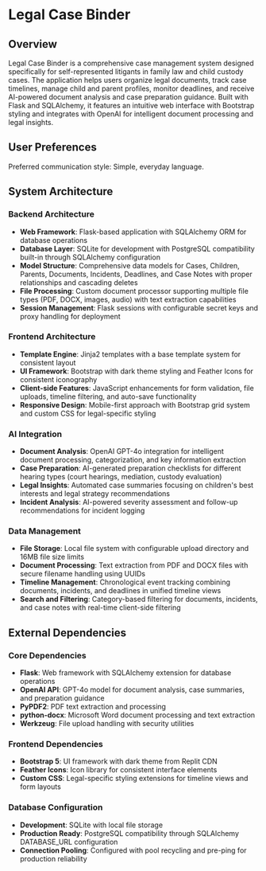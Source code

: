 # Legal Case Binder

## Overview

Legal Case Binder is a comprehensive case management system designed specifically for self-represented litigants in family law and child custody cases. The application helps users organize legal documents, track case timelines, manage child and parent profiles, monitor deadlines, and receive AI-powered document analysis and case preparation guidance. Built with Flask and SQLAlchemy, it features an intuitive web interface with Bootstrap styling and integrates with OpenAI for intelligent document processing and legal insights.

## User Preferences

Preferred communication style: Simple, everyday language.

## System Architecture

### Backend Architecture
- **Web Framework**: Flask-based application with SQLAlchemy ORM for database operations
- **Database Layer**: SQLite for development with PostgreSQL compatibility built-in through SQLAlchemy configuration
- **Model Structure**: Comprehensive data models for Cases, Children, Parents, Documents, Incidents, Deadlines, and Case Notes with proper relationships and cascading deletes
- **File Processing**: Custom document processor supporting multiple file types (PDF, DOCX, images, audio) with text extraction capabilities
- **Session Management**: Flask sessions with configurable secret keys and proxy handling for deployment

### Frontend Architecture  
- **Template Engine**: Jinja2 templates with a base template system for consistent layout
- **UI Framework**: Bootstrap with dark theme styling and Feather Icons for consistent iconography
- **Client-side Features**: JavaScript enhancements for form validation, file uploads, timeline filtering, and auto-save functionality
- **Responsive Design**: Mobile-first approach with Bootstrap grid system and custom CSS for legal-specific styling

### AI Integration
- **Document Analysis**: OpenAI GPT-4o integration for intelligent document processing, categorization, and key information extraction
- **Case Preparation**: AI-generated preparation checklists for different hearing types (court hearings, mediation, custody evaluation)
- **Legal Insights**: Automated case summaries focusing on children's best interests and legal strategy recommendations
- **Incident Analysis**: AI-powered severity assessment and follow-up recommendations for incident logging

### Data Management
- **File Storage**: Local file system with configurable upload directory and 16MB file size limits
- **Document Processing**: Text extraction from PDF and DOCX files with secure filename handling using UUIDs
- **Timeline Management**: Chronological event tracking combining documents, incidents, and deadlines in unified timeline views
- **Search and Filtering**: Category-based filtering for documents, incidents, and case notes with real-time client-side filtering

## External Dependencies

### Core Dependencies
- **Flask**: Web framework with SQLAlchemy extension for database operations
- **OpenAI API**: GPT-4o model for document analysis, case summaries, and preparation guidance
- **PyPDF2**: PDF text extraction and processing
- **python-docx**: Microsoft Word document processing and text extraction
- **Werkzeug**: File upload handling with security utilities

### Frontend Dependencies
- **Bootstrap 5**: UI framework with dark theme from Replit CDN
- **Feather Icons**: Icon library for consistent interface elements
- **Custom CSS**: Legal-specific styling extensions for timeline views and form layouts

### Database Configuration
- **Development**: SQLite with local file storage
- **Production Ready**: PostgreSQL compatibility through SQLAlchemy DATABASE_URL configuration
- **Connection Pooling**: Configured with pool recycling and pre-ping for production reliability